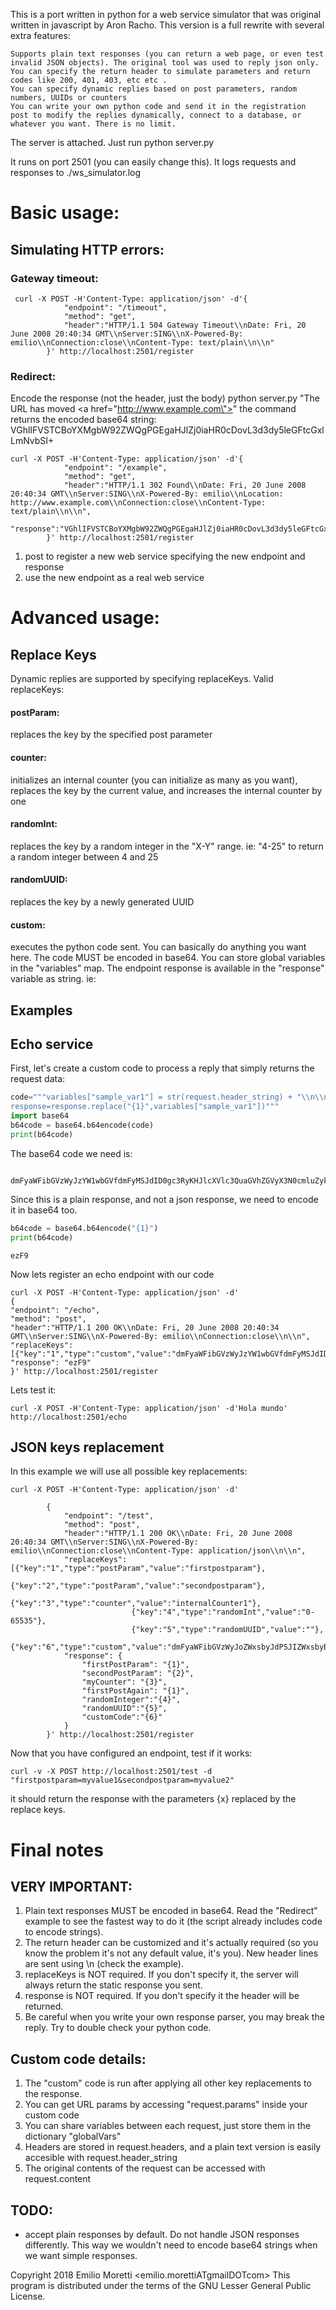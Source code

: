 This is a port written in python for a web service simulator that was original written in javascript by Aron Racho. This version is a full rewrite with several extra features:

    Supports plain text responses (you can return a web page, or even test invalid JSON objects). The original tool was used to reply json only.
    You can specify the return header to simulate parameters and return codes like 200, 401, 403, etc etc .
    You can specify dynamic replies based on post parameters, random numbers, UUIDs or counters
    You can write your own python code and send it in the registration post to modify the replies dynamically, connect to a database, or whatever you want. There is no limit.


The server is attached. Just run python server.py

It runs on port 2501 (you can easily change this).
It logs requests and responses to ./ws_simulator.log

# Basic usage:

## Simulating HTTP errors:

### Gateway timeout:
	 curl -X POST -H'Content-Type: application/json' -d'{
				"endpoint": "/timeout",
				"method": "get",
				"header":"HTTP/1.1 504 Gateway Timeout\\nDate: Fri, 20 June 2008 20:40:34 GMT\\nServer:SING\\nX-Powered-By: emilio\\nConnection:close\\nContent-Type: text/plain\\n\\n"
			}' http://localhost:2501/register
### Redirect:
Encode the response (not the header, just the body)
    python server.py "The URL has moved <a href=\"http://www.example.com\">"
the command returns the encoded base64 string: VGhlIFVSTCBoYXMgbW92ZWQgPGEgaHJlZj0iaHR0cDovL3d3dy5leGFtcGxlLmNvbSI+

	curl -X POST -H'Content-Type: application/json' -d'{
				"endpoint": "/example",
				"method": "get",
				"header":"HTTP/1.1 302 Found\\nDate: Fri, 20 June 2008 20:40:34 GMT\\nServer:SING\\nX-Powered-By: emilio\\nLocation: http://www.example.com\\nConnection:close\\nContent-Type: text/plain\\n\\n",
				"response":"VGhlIFVSTCBoYXMgbW92ZWQgPGEgaHJlZj0iaHR0cDovL3d3dy5leGFtcGxlLmNvbSI+"
			}' http://localhost:2501/register
 
1) post to register a new web service specifying the new endpoint and response
2) use the new endpoint as a real web service

# Advanced usage:
## Replace Keys
Dynamic replies are supported by specifying replaceKeys. Valid replaceKeys:
#### postParam:
replaces the key by the specified post parameter
#### counter:
initializes an internal counter (you can initialize as many as you want), replaces the key by the current value, and increases the internal counter by one
#### randomInt:
replaces the key by a random integer in the "X-Y" range. ie: "4-25" to return a random integer between 4 and 25
#### randomUUID:
replaces the key by a newly generated UUID
#### custom:
executes the python code sent. You can basically do anything you want here. The code MUST be encoded in base64. You can store global variables in the "variables" map. The endpoint response is available in the "response" variable as string. ie:

## Examples 
## Echo service
First, let's create a custom code to process a reply that simply returns the request data:

```python
code="""variables["sample_var1"] = str(request.header_string) + "\\n\\n" + str(request.content) + "\\n\\n\\n"
response=response.replace("{1}",variables["sample_var1"])"""
import base64
b64code = base64.b64encode(code)
print(b64code)
```

The base64 code we need is:

        dmFyaWFibGVzWyJzYW1wbGVfdmFyMSJdID0gc3RyKHJlcXVlc3QuaGVhZGVyX3N0cmluZykgKyAiXG5cbiIgKyBzdHIocmVxdWVzdC5jb250ZW50KSArICJcblxuXG4iCnJlc3BvbnNlPXJlc3BvbnNlLnJlcGxhY2UoInsxfSIsdmFyaWFibGVzWyJzYW1wbGVfdmFyMSJdKQ==

Since this is a plain response, and not a json response, we need to encode it in base64 too. 
```python
b64code = base64.b64encode("{1}")
print(b64code)
```

    ezF9

Now lets register an echo endpoint with our code

    curl -X POST -H'Content-Type: application/json' -d'
    {
    "endpoint": "/echo",
    "method": "post",
    "header":"HTTP/1.1 200 OK\\nDate: Fri, 20 June 2008 20:40:34 GMT\\nServer:SING\\nX-Powered-By: emilio\\nConnection:close\\n\\n",
    "replaceKeys":[{"key":"1","type":"custom","value":"dmFyaWFibGVzWyJzYW1wbGVfdmFyMSJdID0gc3RyKHJlcXVlc3QuaGVhZGVyX3N0cmluZykgKyAiXG5cbiIgKyBzdHIocmVxdWVzdC5jb250ZW50KSArICJcblxuXG4iCnJlc3BvbnNlPXJlc3BvbnNlLnJlcGxhY2UoInsxfSIsdmFyaWFibGVzWyJzYW1wbGVfdmFyMSJdKQ=="}],
    "response": "ezF9"
    }' http://localhost:2501/register

Lets test it:

    curl -X POST -H'Content-Type: application/json' -d'Hola mundo' http://localhost:2501/echo

## JSON keys replacement
In this example we will use all possible key replacements:

	curl -X POST -H'Content-Type: application/json' -d'

			{
				"endpoint": "/test",
				"method": "post",
				"header":"HTTP/1.1 200 OK\\nDate: Fri, 20 June 2008 20:40:34 GMT\\nServer:SING\\nX-Powered-By: emilio\\nConnection:close\\nContent-Type: application/json\\n\\n",
				"replaceKeys":[{"key":"1","type":"postParam","value":"firstpostparam"},
							   {"key":"2","type":"postParam","value":"secondpostparam"},
							   {"key":"3","type":"counter","value":"internalCounter1"},
							   {"key":"4","type":"randomInt","value":"0-65535"},
							   {"key":"5","type":"randomUUID","value":""},
							   {"key":"6","type":"custom","value":"dmFyaWFibGVzWyJoZWxsbyJdPSJIZWxsbyBXb3JsZCIKcmVzcG9uc2U9cmVzcG9uc2UucmVwbGFjZSgiezZ9Iix2YXJpYWJsZXNbImhlbGxvIl0p"}],
				"response": {
					"firstPostParam": "{1}",
					"secondPostParam": "{2}",
					"myCounter": "{3}",
					"firstPostAgain": "{1}",
					"randomInteger":"{4}",
					"randomUUID":"{5}",
					"customCode":"{6}"
				}
			}' http://localhost:2501/register


 

Now that you have configured an endpoint, test if it works:

    curl -v -X POST http://localhost:2501/test -d "firstpostparam=myvalue1&secondpostparam=myvalue2"

it should return the response with the parameters {x} replaced by the replace keys.




# Final notes
## VERY IMPORTANT:
1. Plain text responses MUST be encoded in base64. Read the "Redirect" example to see the fastest way to do it (the script already includes code to encode strings).
2. The return header can be customized and it's actually required (so you know the problem it's not any default value, it's you). New header lines are sent using \\n (check the example).
3. replaceKeys is NOT required. If you don't specify it, the server will always return the static response you sent.
4. response is NOT required. If you don't specify it the header will be returned.
5. Be careful when you write your own response parser, you may break the reply. Try to double check your python code.

## Custom code details:
1. The "custom" code is run after applying all other key replacements to the response.
2. You can get URL params by accessing "request.params" inside your custom code
3. You can share variables between each request, just store them in the dictionary "globalVars"
4. Headers are stored in request.headers, and a plain text version is easily accesible with request.header_string
5. The original contents of the request can be accessed with request.content

## TODO:
* accept plain responses by default. Do not handle JSON responses differently. This way we wouldn't need to encode base64 strings when we want simple responses.

Copyright 2018 Emilio Moretti <emilio.morettiATgmailDOTcom>
This program is distributed under the terms of the GNU Lesser General Public License.
